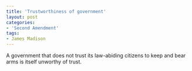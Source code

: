 ```yaml
---
title: 'Trustworthiness of government'
layout: post
categories:
- 'Second Amendment'
tags:
- James Madison
---
```


A government that does not trust its law-abiding citizens to keep and bear arms is itself unworthy of trust.
